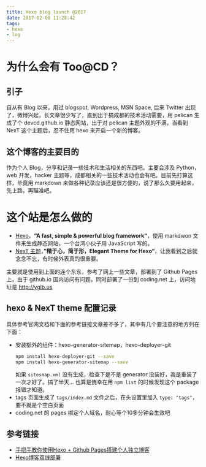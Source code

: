 ```yaml
---
title: Hexo blog launch @2017
date: 2017-02-08 11:28:42
tags: 
- hexo
- log
---
```


# 为什么会有 Too@CD？
## 引子
自从有 Blog 以来，用过 blogspot, Wordpress,  MSN Space, 后来 Twitter 出现了，微博兴起，长文章很少写了，直到出于搞成都的技术活动需要，用 pelican 生成了个 devcd.github.io 静态网站，出于对 pelican 主题外观的不满，当看到 NexT 这个主题后，忍不住用 hexo 来开启一个新的博客。

## 这个博客的主要目的
作为个人 Blog，分享和记录一些技术和生活相关的东西吧。主要会涉及 Python，web 开发，hacker 主题等，成都相关的一些技术活动也会有吧。目前先打算这样，毕竟用 markdown 来做各种记录应该还是很方便的，说了那么久要用起来，先上路，再瞄准吧。

# 这个站是怎么做的
- [Hexo](https://hexo.io/)，**“A fast, simple & powerful blog framework“**，使用 markdwon 文件来生成静态网站，一个台湾小伙子用 JavaScript 写的。
- [NexT 主题](http://theme-next.iissnan.com/)，**”精于心，简于形，Elegant Theme for Hexo“**，让我看到之后就念念不忘，有时候外表真的很重要。

主要就是使用到上面的连个东东，参考了网上一些文章，部署到了 Github Pages 上，由于 github.io 国内访问有问题，同时部署了一份到 coding.net 上，访问地址是 http://yglb.us

## hexo & NexT theme 配置记录
具体参考官网文档和下面的参考链接文章差不多了，其中有几个要注意的地方列在下面：
* 安装额外的组件：hexo-generator-sitemap，hexo-deployer-git
    ``` bash
    npm install hexo-deployer-git --save
    npm install hexo-generator-sitemap --save
    ```
    如果 `sitesmap.xml` 没有生成，检查下是不是 generator 没装好，我是重装了一次才好了。搞了半天... 也算是侥幸在用 `npm list` 的时候发现这个 package 报错才知道。
* tags 页面生成了 `tags/index.md` 文件之后，在头设置里加入 `type: "tags"`，要不就是个空白页面
* coding.net 的 pages 绑定个人域名，耐心等个10多分钟会生效吧

## 参考链接
- [手把手教你使用Hexo + Github Pages搭建个人独立博客](http://jiji262.github.io/2016/04/15/2016-04-15-hexo-github-pages-blog/)
- [Hexo博客双线部署](http://ieclipse.cn/2016/08/29/Web/Hexo-deploy-lines/)
